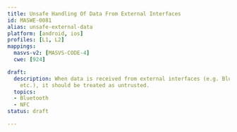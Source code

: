```yaml
---
title: Unsafe Handling Of Data From External Interfaces
id: MASWE-0081
alias: unsafe-external-data
platform: [android, ios]
profiles: [L1, L2]
mappings:
  masvs-v2: [MASVS-CODE-4]
  cwe: [924]

draft:
  description: When data is received from external interfaces (e.g. Bluetooth, NFC,
    etc.), it should be treated as untrusted.
  topics:
  - Bluetooth
  - NFC
status: draft

---
```


